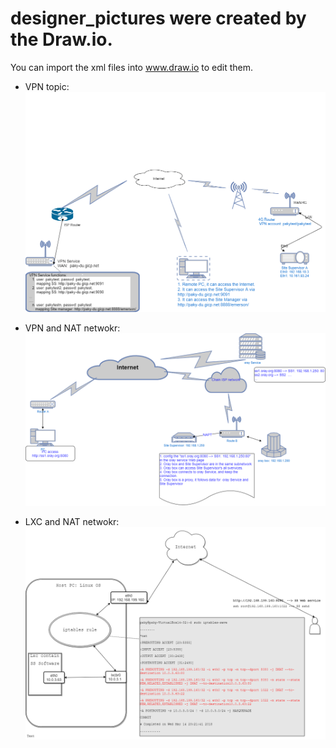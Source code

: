 # designer_pictures were created by the Draw.io.
You can import the xml files into www.draw.io to edit them.


* VPN topic:
![NAT and VPN](https://github.com/pakydu/designer_pictures/blob/master/draw.io/Walmart_network/VPN_topic.png)


* VPN and NAT netwokr:
![NAT and VPN](https://github.com/pakydu/designer_pictures/blob/master/draw.io/Walmart_network/How_to_access_private_network4.png)
   

* LXC and NAT netwokr:
![NAT and VPN](https://github.com/pakydu/designer_pictures/blob/master/draw.io/Walmart_network/lxc_nat.png)
   
